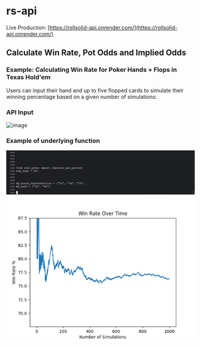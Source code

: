 # rs-api
Live Production: [https://rollsolid-api.onrender.com/](https://rollsolid-api.onrender.com/)
## Calculate Win Rate, Pot Odds and Implied Odds 
### Example: Calculating Win Rate for Poker Hands + Flops in Texas Hold'em
Users can input their hand and up to five flopped cards to simulate their winning percentage based on a given number of simulations:

### API Input
![image](https://github.com/Rollsolid/rs-api/assets/54288924/b0544385-9963-4b06-90e0-daa2abf5a27d)

### Example of underlying function
![Alt Text](https://github.com/Rollsolid/rs-api/blob/main/media/ezgif-4-22959fe59f.gif)

![alt text](https://github.com/Rollsolid/rs-api/blob/main/media/graph.png)

